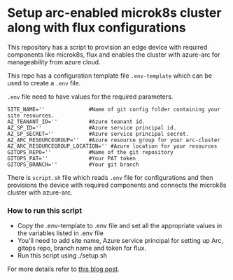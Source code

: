 # Setup arc-enabled microk8s cluster along with flux configurations 
This repository has a script to provision an edge device with required components like microk8s, flux and enables the cluster with azure-arc for manageability from azure cloud.

This repo has a configuration template file `.env-template` which can be used to create a `.env` file. 

`.env` file need to have values for the required parameters.

```
SITE_NAME=''              #Name of git config folder containing your site resources.
AZ_TEANANT_ID=''          #Azure teanant id.
AZ_SP_ID=''               #Azure service principal id.
AZ_SP_SECRET=''           #Azure service principal secret.
AZ_ARC_RESOURCEGROUP=''   #Azure resource group for your arc-cluster
AZ_ARC_RESOURCEGROUP_LOCATION='' #Azure location for your resources
GITOPS_REPO=''            #Name of the git repository
GITOPS_PAT=''             #Your PAT token
GITOPS_BRANCH=''          #Your git branch
```

There is `script.sh` file which reads `.env` file for configurations and then provisions the device with required components and connects the microk8s cluster with azure-arc.

### How to run this script
* Copy the .env-template to .env file and set all the appropriate values in the variables listed in .env file
* You'll need to add site name, Azure service principal for setting up Arc, gitops repo, branch name and token for flux.
* Run this script using ./setup.sh



For more details refer to [this blog post](https://sapinder.medium.com/automating-arc-enabled-microk8s-with-flux-setup-on-ubuntu-edge-devices-91c364228a3).

